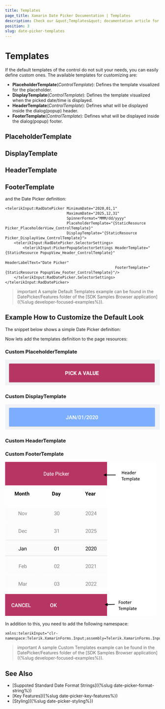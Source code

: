 ```yaml
---
title: Templates
page_title: Xamarin Date Picker Documentation | Templates
description: Check our &quot;Templates&quot; documentation article for Telerik DatePicker for Xamarin control.
position: 3
slug: date-picker-templates
---
```


# Templates

If the default templates of the control do not suit your needs, you can easily define custom ones. The available templates for customizing are:

* **PlaceholderTemplate**(*ControlTemplate*): Defines the template visualized for the placeholder.  
* **DisplayTemplate**(*ControlTemplate*): Defines the template visualized when the picked date/time is displayed.
* **HeaderTemplate**(*ControlTemplate*): Defines what will be displayed inside the dialog(popup) header.
* **FooterTemplate**(*ControlTemplate*): Defines what will be displayed inside the dialog(popup) footer.

## PlaceholderTemplate

<snippet id='datepicker-placeholder-default-template' />

## DisplayTemplate

<snippet id='datepicker-display-default-template' />

## HeaderTemplate

<snippet id='datepicker-header-default-template' />

## FooterTemplate

<snippet id='datepicker-footer-default-template' />

and the Date Picker definition:

```XAML
<telerikInput:RadDatePicker MinimumDate="2020,01,1" 
                            MaximumDate="2025,12,31"
                            SpinnerFormat="MMM/dd/yyyy"
                            PlaceholderTemplate="{StaticResource Picker_PlaceholderView_ControlTemplate}"
                            DisplayTemplate="{StaticResource Picker_DisplayView_ControlTemplate}">
    <telerikInput:RadDatePicker.SelectorSettings>
        <telerikInput:PickerPopupSelectorSettings HeaderTemplate="{StaticResource PopupView_Header_ControlTemplate}"
                                                  HeaderLabelText="Date Picker"
                                                  FooterTemplate="{StaticResource PopupView_Footer_ControlTemplate}"/>
    </telerikInput:RadDatePicker.SelectorSettings>
</telerikInput:RadDatePicker>
```

>important A sample Default Templates example can be found in the DatePicker/Features folder of the [SDK Samples Browser application]({%slug developer-focused-examples%}).

## Example How to Customize the Default Look

The snippet below shows a simple Date Picker definition:

<snippet id='datepicker-custom-templates' />

Now lets add the templates definition to the page resources:

### Custom PlaceholderTemplate

<snippet id='datepicker-placeholder-template' />

![Date Picker PlaceholderTemplate](images/datepicker_placeholder_template.png)

### Custom DisplayTemplate

<snippet id='datepicker-display-template' />

![Date Picker DisplayTemplate](images/datepicker_display_template.png)

### Custom HeaderTemplate

<snippet id='datepicker-header-template' />

### Custom FooterTemplate

<snippet id='datepicker-footer-template' />

![Date Picker FooterTemplate](images/datepicker_header_footer_template.png)

In addition to this, you need to add the following namespace:

```XAML
xmlns:telerikInput="clr-namespace:Telerik.XamarinForms.Input;assembly=Telerik.XamarinForms.Input"
```

>important A sample Custom Templates example can be found in the DatePicker/Features folder of the [SDK Samples Browser application]({%slug developer-focused-examples%}).

## See Also

- [Suppoted Standard Date Format Strings]({%slug date-picker-format-string%})
- [Key Features]({%slug date-picker-key-features%})
- [Styling]({%slug date-picker-styling%})